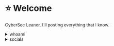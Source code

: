 # ⭐ Welcome

CyberSec Leaner. I'll posting everything that I know.

<details>

<summary>whoami</summary>

My name is Lucca. 21 yo. Argentinian and World Champion.  ⭐⭐⭐

</details>

<details>

<summary>socials</summary>

Instagram: elpibemuso

Twitter: notlucken

GitHub: notlucken

</details>

